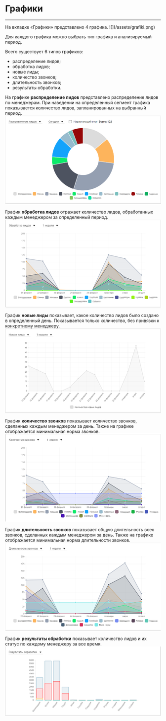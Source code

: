# Графики
<hr>
На вкладке «Графики» представлено 4 графика.
![](/assets/grafiki.png)

Для каждого графика можно выбрать тип графика и анализируемый период.

Всего существует 6 типов графиков:
* распределение лидов;
* обработка лидов;
* новые лиды;
* количество звонков;
* длительность звонков;
* результаты обработки.


На графике **распределение лидов** представлено распределение лидов по менеджерам. При наведении на определенный сегмент графика показывается количество лидов, запланированных на выбранный период.
![](/assets/raspred-leads.png)

График **обработка лидов** отражает количество лидов, обработанных каждым менеджером за определенный период.
![](/assets/obrab-leads.png)

График **новые лиды** показывает, какое количество лидов было создано в определенный день. Показывается только количество, без привязки к конкретному менеджеру.
![](/assets/new-leads.png)


График **количество звонков** показывает количество звонков, сделанных каждым менеджером за день. Также на графике отображается минимальная норма звонков.
![](/assets/kolvo-calls.png)

График **длительность звонков** показывает общую длительность всех звонков, сделанных каждым менеджером за день. Также на графике отображается минимальная норма длительности звонков.
![](/assets/dlit-calls.png)

График **результаты обработки** показывает количество лидов и их статус по каждому менеджеру за все время. 
![](/assets/res-obrab.png)